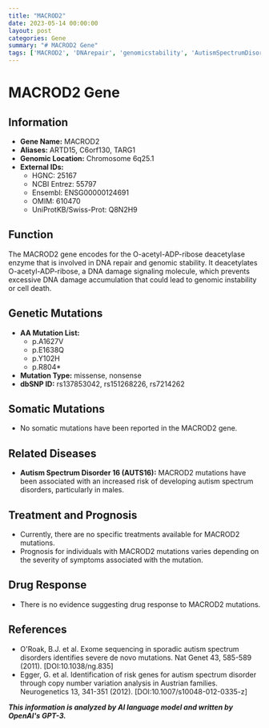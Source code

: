 ```yaml
---
title: "MACROD2"
date: 2023-05-14 00:00:00
layout: post
categories: Gene
summary: "# MACROD2 Gene"
tags: ['MACROD2', 'DNArepair', 'genomicstability', 'AutismSpectrumDisorder', 'missense', 'nonsense', 'prognosis', 'deacetylase']
---
```


# MACROD2 Gene

## Information
- **Gene Name:** MACROD2
- **Aliases:** ARTD15, C6orf130, TARG1
- **Genomic Location:** Chromosome 6q25.1
- **External IDs:** 
    - HGNC: 25167
    - NCBI Entrez: 55797
    - Ensembl: ENSG00000124691
    - OMIM: 610470
    - UniProtKB/Swiss-Prot: Q8N2H9

## Function
The MACROD2 gene encodes for the O-acetyl-ADP-ribose deacetylase enzyme that is involved in DNA repair and genomic stability. It deacetylates O-acetyl-ADP-ribose, a DNA damage signaling molecule, which prevents excessive DNA damage accumulation that could lead to genomic instability or cell death.

## Genetic Mutations
- **AA Mutation List:** 
    - p.A1627V
    - p.E1638Q
    - p.Y102H
    - p.R804*
- **Mutation Type:** missense, nonsense
- **dbSNP ID:** rs137853042, rs151268226, rs7214262

## Somatic Mutations
- No somatic mutations have been reported in the MACROD2 gene.

## Related Diseases
- **Autism Spectrum Disorder 16 (AUTS16):** MACROD2 mutations have been associated with an increased risk of developing autism spectrum disorders, particularly in males.

## Treatment and Prognosis
- Currently, there are no specific treatments available for MACROD2 mutations.
- Prognosis for individuals with MACROD2 mutations varies depending on the severity of symptoms associated with the mutation.

## Drug Response
- There is no evidence suggesting drug response to MACROD2 mutations.

## References
- O'Roak, B.J. et al. Exome sequencing in sporadic autism spectrum disorders identifies severe de novo mutations. Nat Genet 43, 585-589 (2011). [DOI:10.1038/ng.835]
- Egger, G. et al. Identification of risk genes for autism spectrum disorder through copy number variation analysis in Austrian families. Neurogenetics 13, 341-351 (2012). [DOI:10.1007/s10048-012-0335-z]

**_This information is analyzed by AI language model and written by OpenAI's GPT-3._**